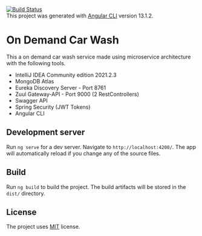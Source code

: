 [![Build Status](https://travis-ci.org/joemccann/dillinger.svg?branch=master)](https://travis-ci.org/joemccann/dillinger)    
This project was generated with [Angular CLI](https://github.com/angular/angular-cli) version 13.1.2.
# On Demand Car Wash

This a on demand car wash service made using microservice architecture
with the following tools.

- IntelliJ IDEA Community edition 2021.2.3
- MongoDB Atlas
- Eureka Discovery Server - Port 8761
- Zuul Gateway-API - Port 9000 (2 RestControllers)
- Swagger API
- Spring Security (JWT Tokens)
- Angular CLI

## Development server

Run `ng serve` for a dev server. Navigate to `http://localhost:4200/`. The app will automatically reload if you change any of the source files.


## Build

Run `ng build` to build the project. The build artifacts will be stored in the `dist/` directory.

## License
The project uses [MIT](https://choosealicense.com/licenses/mit/) license.
